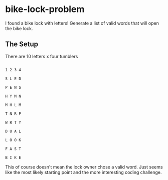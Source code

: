 # bike-lock-problem
I found a bike lock with letters!  Generate a list of valid words that will open the bike lock.  

## The Setup

There are 10 letters x four tumblers

```

1 2 3 4

S L E D

P E N S

H Y M N

M H L M

T N R P

W R T Y

D U A L

L O O K

F A S T

B I K E
```

This of course doesn't mean the lock owner chose a valid word.  Just seems like the most likely starting point and the more interesting coding challenge.  

